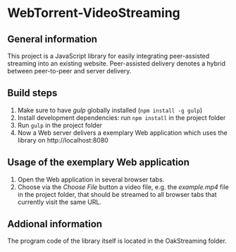 # WebTorrent-VideoStreaming

## General information
This project is a JavaScript library for easily integrating peer-assisted streaming into an existing website.
Peer-assisted delivery denotes a hybrid between peer-to-peer and server delivery.


## Build steps
1. Make sure to have *gulp* globally installed (```npm install -g gulp```)
2. Install development dependencies: run ```npm install``` in the project folder
3. Run ```gulp``` in the project folder
4. Now a Web server delivers a exemplary Web application which uses the library on http://localhost:8080


## Usage of the exemplary Web application
1. Open the Web application in several browser tabs.
2. Choose via the *Choose File* button a video file, e.g. the *example.mp4* file in the project folder, that should be streamed to all browser tabs that currently visit the same URL.


## Addional information
The program code of the library itself is located in the OakStreaming folder.